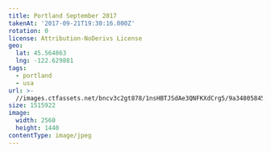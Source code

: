 ```yaml
---
title: Portland September 2017
takenAt: '2017-09-21T19:30:16.000Z'
rotation: 0
license: Attribution-NoDerivs License
geo:
  lat: 45.564863
  lng: -122.629881
tags:
  - portland
  - usa
url: >-
  //images.ctfassets.net/bncv3c2gt878/1nsHBTJSdAe3QNFKXdCrg5/9a348058452cab8b909c47b09d3aeef7/portland-september-2017_37287235852_o
size: 1515922
image:
  width: 2560
  height: 1440
contentType: image/jpeg
---
```


